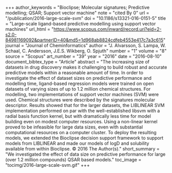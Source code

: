 +++
author_keywords = "Bioclipse;  Molecular signatures;  Predictive modelling;  QSAR;  Support vector machine"
note = "cited By 0"
url = "/publication/2016-large-scale-svm"
doi = "10.1186/s13321-016-0151-5"
title = "Large-scale ligand-based predictive modelling using support vector machines"
url_html = "https://www.scopus.com/inward/record.uri?eid=2-s2.0-84981169092&partnerID=40&md5=1d968ab8824cdfeb4553e417c7a3c615"
journal = "Journal of Cheminformatics"
author = "J. Alvarsson, S. Lampa, W. Schaal, C. Andersson, J.E.S. Wikberg, O. Spjuth"
number = "1"
volume = "8"
source = "Scopus"
art_number = "39"
year = "2016"
date = "2016-08-10"
document_bibtex_type = "Article"
abstract = "The increasing size of datasets in drug discovery makes it challenging to build robust and accurate predictive models within a reasonable amount of time. In order to investigate the effect of dataset sizes on predictive performance and modelling time, ligand-based regression models were trained on open datasets of varying sizes of up to 1.2 million chemical structures. For modelling, two implementations of support vector machines (SVM) were used. Chemical structures were described by the signatures molecular descriptor. Results showed that for the larger datasets, the LIBLINEAR SVM implementation performed on par with the well-established libsvm with a radial basis function kernel, but with dramatically less time for model building even on modest computer resources. Using a non-linear kernel proved to be infeasible for large data sizes, even with substantial computational resources on a computer cluster. To deploy the resulting models, we extended the Bioclipse decision support framework to support models from LIBLINEAR and made our models of logD and solubility available from within Bioclipse. © 2016 The Author(s)."
short_summary = "We investigated the effect of data size on predictive performance for large (over 1.2 million compounds) QSAR based models."
toc_image = "tocimg/2016-large-scale-svm.gif"
+++

